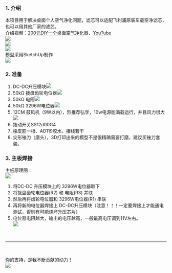 ### 1. 介绍
本项目用于解决桌面个人空气净化问题，滤芯可以适配飞利浦原装车载空净滤芯，也可以用其他厂家的滤芯。  
介绍视频：[200元DIY一个桌面空气净化器](https://www.bilibili.com/video/BV1F54y1r7jH)、[YouTube](https://www.youtube.com/watch?v=WGtTu895fMU)  
![](https://kukela-images.oss-cn-shanghai.aliyuncs.com/zmjh/js1.jpg?x-oss-process=image/resize,m_lfit,w_680)  
![](https://kukela-images.oss-cn-shanghai.aliyuncs.com/zmjh/js2.png?x-oss-process=image/resize,m_lfit,w_680)  
![](https://kukela-images.oss-cn-shanghai.aliyuncs.com/zmjh/js3.png?x-oss-process=image/resize,m_lfit,w_680)  
模型采用SketchUp制作  
![](https://kukela-images.oss-cn-shanghai.aliyuncs.com/zmjh/js4.png?x-oss-process=image/resize,m_lfit,w_680)  

### 2. 准备
1. DC-DC升压模块![](https://kukela-images.oss-cn-shanghai.aliyuncs.com/zmjh/zb1.png?x-oss-process=image/resize,m_lfit,w_180)  
2. 50kΩ 拨盘齿轮电位器![](https://kukela-images.oss-cn-shanghai.aliyuncs.com/zmjh/zb2.png?x-oss-process=image/resize,m_lfit,w_180)  
3. 50kΩ 电阻![](https://kukela-images.oss-cn-shanghai.aliyuncs.com/zmjh/zb3.png?x-oss-process=image/resize,m_lfit,w_180)  
4. 50kΩ 3296W电位器![](https://kukela-images.oss-cn-shanghai.aliyuncs.com/zmjh/zb4.png?x-oss-process=image/resize,m_lfit,w_180)  
5. 12CM 鼓风机（9W以内），烈推荐弘孚，10w电源能满载运行，并且风力很大  
![](https://kukela-images.oss-cn-shanghai.aliyuncs.com/zmjh/zb5.png?x-oss-process=image/resize,m_lfit,w_680)  
6. 拨动开关SS12d00G4  
7. 橡皮筋一根、AD119胶水，接线若干  
8. 尖形锉刀（磨头），3D打印出来的模型不是很精确需要打磨，建议买锉刀套装。  

### 3. 主板焊接
主板原理图：  
![](https://kukela-images.oss-cn-shanghai.aliyuncs.com/zmjh/ylt.png?x-oss-process=image/resize,m_lfit,w_680)  

1. 将DC-DC 升压模块上的 3296W电位器取下
2. 将拨盘齿轮电位器(R2) 和 电阻(R3) 并联
3. 然后再将齿轮电位器和 3296W电位器(R1) 串联
4. 再将新的电位器焊接上 DC-DC升压模块（注意！！！一定要焊接上才能通电测试，否则有可能烧坏升压芯片）
5. 电位器电阻越大，输出的电压越高，一般最高电压调到11V左右。  
![](https://kukela-images.oss-cn-shanghai.aliyuncs.com/zmjh/hj5.jpg?x-oss-process=image/resize,m_lfit,w_680)  

<br>

****

<br>

你的支持，是我不断贡献的动力！  
![](https://kukela-images.oss-cn-shanghai.aliyuncs.com/globle/shoukuan.png?x-oss-process=image/resize,m_lfit,w_680)